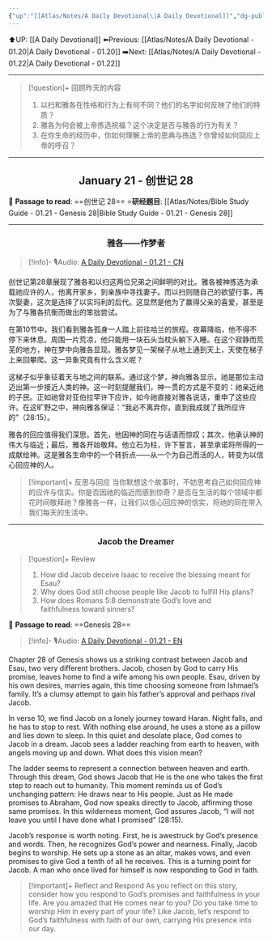 ```yaml
---
{"up":"[[Atlas/Notes/A Daily Devotional\|A Daily Devotional]]","dg-publish":true,"permalink":"/atlas/notes/a-daily-devotional-01-21/","dgPassFrontmatter":true}
---
```


 ⬆️UP: [[A Daily Devotional]]
⬅️Previous: [[Atlas/Notes/A Daily Devotional - 01.20\|A Daily Devotional - 01.20]]
➡️Next: [[Atlas/Notes/A Daily Devotional - 01.22\|A Daily Devotional - 01.22]]

---

> [!question]+ 回顾昨天的内容
> 1. 以扫和雅各在性格和行为上有何不同？他们的名字如何反映了他们的特质？
> 2. 雅各为何会被上帝拣选祝福？这个决定是否与雅各的行为有关？
> 3. 在你生命的经历中，你如何理解上帝的恩典与拣选？你曾经如何回应上帝的呼召？

---
## <center>January 21 - 创世记 28</center>

📖 **Passage to read**: ==创世记 28==
⭐**研经题目**: [[Atlas/Notes/Bible Study Guide - 01.21 - Genesis 28\|Bible Study Guide - 01.21 - Genesis 28]]

---
### <center>雅各——作梦者  </center>

> [!info]- 🎙️Audio: [A Daily Devotional - 01.21 - CN]()

创世记第28章展现了雅各和以扫这两位兄弟之间鲜明的对比。雅各被神拣选为承载祂应许的人，他离开家乡，到亲族中寻找妻子。而以扫则随自己的欲望行事，再次娶妻，这次是选择了以实玛利的后代。这显然是他为了赢得父亲的喜爱，甚至是为了与雅各抗衡而做出的笨拙尝试。

在第10节中，我们看到雅各孤身一人踏上前往哈兰的旅程。夜幕降临，他不得不停下来休息。周围一片荒凉，他只能用一块石头当枕头躺下入睡。在这个寂静而荒芜的地方，神在梦中向雅各显现。雅各梦见一架梯子从地上通到天上，天使在梯子上来回攀爬。这一异象究竟有什么含义呢？

这梯子似乎象征着天与地之间的联系。通过这个梦，神向雅各显示，祂是那位主动迈出第一步接近人类的神。这一时刻提醒我们，神一贯的方式是不变的：祂亲近祂的子民。正如祂曾对亚伯拉罕许下应许，如今祂直接对雅各说话，重申了这些应许。在这旷野之中，神向雅各保证：“我必不离弃你，直到我成就了我所应许的”（28:15）。

雅各的回应值得我们深思。首先，他因神的同在与话语而惊叹；其次，他承认神的伟大与临近；最后，雅各开始敬拜。他立石为柱，许下誓言，甚至承诺将所得的一成献给神。这是雅各生命中的一个转折点——从一个为自己而活的人，转变为以信心回应神的人。

> [!important]+ 反思与回应
当你默想这个故事时，不妨思考自己如何回应神的应许与信实。你是否因祂的临近而感到惊奇？是否在生活的每个领域中都花时间敬拜祂？像雅各一样，让我们以信心回应神的信实，将祂的同在带入我们每天的生活中。


---
### <center>Jacob the Dreamer</center>

> [!question]+ Review
> 1. How did Jacob deceive Isaac to receive the blessing meant for Esau?
> 2. Why does God still choose people like Jacob to fulfill His plans?
> 3. How does Romans 5:8 demonstrate God’s love and faithfulness toward sinners?

📖 **Passage to read**: ==Genesis 28==

> [!info]- 🎙️Audio: [A Daily Devotional - 01.21 - EN]()

Chapter 28 of Genesis shows us a striking contrast between Jacob and Esau, two very different brothers. Jacob, chosen by God to carry His promise, leaves home to find a wife among his own people. Esau, driven by his own desires, marries again, this time choosing someone from Ishmael’s family. It’s a clumsy attempt to gain his father’s approval and perhaps rival Jacob.

In verse 10, we find Jacob on a lonely journey toward Haran. Night falls, and he has to stop to rest. With nothing else around, he uses a stone as a pillow and lies down to sleep. In this quiet and desolate place, God comes to Jacob in a dream. Jacob sees a ladder reaching from earth to heaven, with angels moving up and down. What does this vision mean?

The ladder seems to represent a connection between heaven and earth. Through this dream, God shows Jacob that He is the one who takes the first step to reach out to humanity. This moment reminds us of God’s unchanging pattern: He draws near to His people. Just as He made promises to Abraham, God now speaks directly to Jacob, affirming those same promises. In this wilderness moment, God assures Jacob, “I will not leave you until I have done what I promised” (28:15).

Jacob’s response is worth noting. First, he is awestruck by God’s presence and words. Then, he recognizes God’s power and nearness. Finally, Jacob begins to worship. He sets up a stone as an altar, makes vows, and even promises to give God a tenth of all he receives. This is a turning point for Jacob. A man who once lived for himself is now responding to God in faith.

> [!important]+ Reflect and Respond
As you reflect on this story, consider how you respond to God’s promises and faithfulness in your life. Are you amazed that He comes near to you? Do you take time to worship Him in every part of your life? Like Jacob, let’s respond to God’s faithfulness with faith of our own, carrying His presence into our day.





